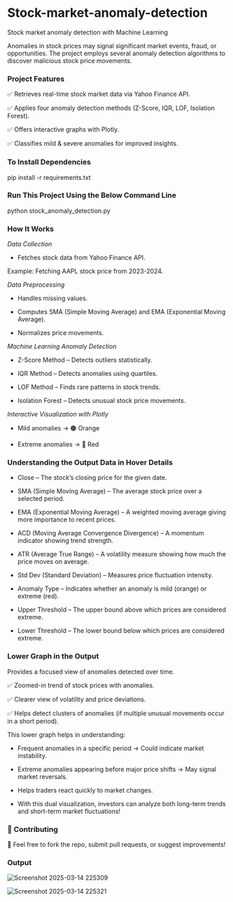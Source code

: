 # Stock-market-anomaly-detection
Stock market anomaly detection with Machine Learning

Anomalies in stock prices may signal significant market events, fraud, or opportunities.
The project employs several anomaly detection algorithms to discover malicious stock price movements.

### Project Features
✅ Retrieves real-time stock market data via Yahoo Finance API.

✅ Applies four anomaly detection methods (Z-Score, IQR, LOF, Isolation Forest).

✅ Offers interactive graphs with Plotly.

✅ Classifies mild & severe anomalies for improved insights.

### To Install Dependencies

pip install -r requirements.txt

### Run This Project Using the Below Command Line

python stock_anomaly_detection.py

### How It Works

*Data Collection*

- Fetches stock data from Yahoo Finance API.
  
Example: Fetching AAPL stock price from 2023-2024.


*Data Preprocessing*

- Handles missing values.

- Computes SMA (Simple Moving Average) and EMA (Exponential Moving Average).

- Normalizes price movements.
  
  
*Machine Learning Anomaly Detection*
  
- Z-Score Method – Detects outliers statistically.
  
- IQR Method – Detects anomalies using quartiles.
  
- LOF Method – Finds rare patterns in stock trends.
  
- Isolation Forest – Detects unusual stock price movements.
  
  
*Interactive Visualization with Plotly*
  
- Mild anomalies → 🟠 Orange
  
- Extreme anomalies → 🔴 Red
  
### Understanding the Output Data in Hover Details

- Close – The stock’s closing price for the given date.
  
- SMA (Simple Moving Average) – The average stock price over a selected period.
  
- EMA (Exponential Moving Average) – A weighted moving average giving more importance to recent prices.
  
- ACD (Moving Average Convergence Divergence) – A momentum indicator showing trend strength.
  
- ATR (Average True Range) – A volatility measure showing how much the price moves on average.
  
- Std Dev (Standard Deviation) – Measures price fluctuation intensity.
  
-  Anomaly Type – Indicates whether an anomaly is mild (orange) or extreme (red).
   
- Upper Threshold – The upper bound above which prices are considered extreme.
  
- Lower Threshold – The lower bound below which prices are considered extreme.

### Lower Graph in the Output

Provides a focused view of anomalies detected over time.

✅ Zoomed-in trend of stock prices with anomalies.

✅ Clearer view of volatility and price deviations.

✅ Helps detect clusters of anomalies (if multiple unusual movements occur in a short period).

This lower graph helps in understanding:

- Frequent anomalies in a specific period → Could indicate market instability.
  
- Extreme anomalies appearing before major price shifts → May signal market reversals.
  
- Helps traders react quickly to market changes.
  
- With this dual visualization, investors can analyze both long-term trends and short-term market fluctuations!

### 📢 Contributing

🔹 Feel free to fork the repo, submit pull requests, or suggest improvements!

### Output

![Screenshot 2025-03-14 225309](https://github.com/user-attachments/assets/40aa45b1-d074-41d7-9755-a5a24ede9283)

![Screenshot 2025-03-14 225321](https://github.com/user-attachments/assets/d1149c64-3004-4cfd-ace4-35bbe57e41a7)
